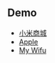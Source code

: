 ## Demo
- [小米商城](https://nekochan.cf/LearnFront-End/demo/mi/)
- [Apple](https://nekochan.cf/LearnFront-End/demo/Apple/)
- [My Wifu](https://nekochan.cf/LearnFront-End/demo/wifu/)
